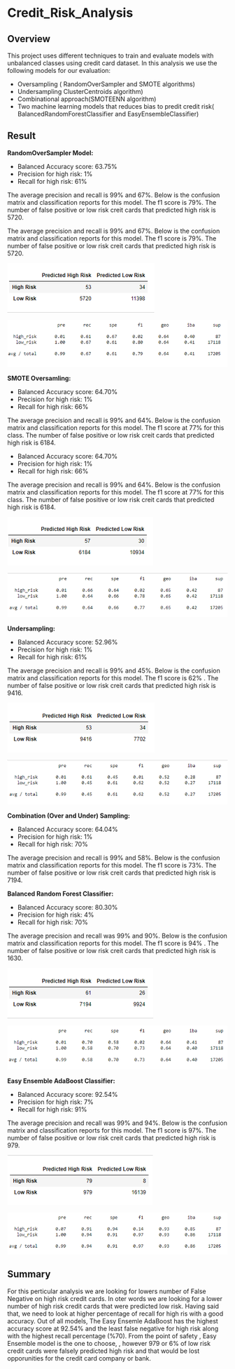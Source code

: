 # Credit_Risk_Analysis

## Overview

This project uses different techniques to train and evaluate models with unbalanced classes using credit card dataset.
In this analysis we use the following models for our evaluation:

- Oversampling ( RandomOverSampler and SMOTE algorithms)
- Undersampling ClusterCentroids algorithm)
- Combinational approach(SMOTEENN algorithm)
- Two machine learning models that reduces bias to predit credit risk( BalancedRandomForestClassifier and EasyEnsembleClassifier)


## Result

**RandomOverSampler Model:**

- Balanced Accuracy score: 63.75%
- Precision for high risk: 1%
- Recall for high risk: 61%

The average precision and recall is 99% and 67%. Below is the confusion matrix and classification reports for this model. The f1 score is 79%. The number of false positive or low risk creit cards that predicted high risk  is 5720.


The average precision and recall is 99% and 67%. Below is the confusion matrix and classification reports for this model. The f1 score is 79%. The number of false positive or low risk creit cards that predicted high risk  is 5720.

![Confusion matrix](Pictures/Naive_ran_samp_cm.png)

![Classification Report](Pictures/Naive_ran_samp_report.png)

**SMOTE Oversamling:**

- Balanced Accuracy score: 64.70%
- Precision for high risk: 1%
- Recall for high risk: 66%

The average precision and recall is 99% and 64%. Below is the confusion matrix and classification reports for this model. The f1 score at 77% for this class. The number of false positive or low risk creit cards that predicted high risk  is 6184.

- Balanced Accuracy score: 64.70%
- Precision for high risk: 1%
- Recall for high risk: 66%

The average precision and recall is 99% and 64%. Below is the confusion matrix and classification reports for this model. The f1 score at 77% for this class. The number of false positive or low risk creit cards that predicted high risk  is 6184.

![Confusion matrix](Pictures/Smote_cm.png)

![Classification Report](Pictures/Smote_report.png)

**Undersampling:**


- Balanced Accuracy score: 52.96%
- Precision for high risk: 1%
- Recall for high risk: 61%

The average precision and recall is 99% and 45%. Below is the confusion matrix and classification reports for this model. The f1 score is 62% . The number of false positive or low risk creit cards that predicted high risk  is 9416. 


![Confusion matrix](Pictures/Undersampling_cm.png)

![Classification Report](Pictures/Undersampling_report.png)

**Combination (Over and Under) Sampling:**


- Balanced Accuracy score: 64.04%
- Precision for high risk: 1%
- Recall for high risk: 70%

The average precision and recall is 99% and 58%. Below is the confusion matrix and classification reports for this model. The f1 score is 73%. The number of false positive or low risk creit cards that predicted high risk  is 7194.

**Balanced Random Forest Classifier:**

- Balanced Accuracy score: 80.30%
- Precision for high risk: 4%
- Recall for high risk: 70%

The average precision and recall was 99% and 90%. Below is the confusion matrix and classification reports for this model. The f1 score is 94% . The number of false positive or low risk creit cards that predicted high risk  is 1630.


![Confusion matrix](Pictures/Combination_cm.png)

![Classification Report](Pictures/Combination_report.png)


**Easy Ensemble AdaBoost Classifier:**

- Balanced Accuracy score: 92.54%
- Precision for high risk: 7%
- Recall for high risk: 91%

The average precision and recall was 99% and 94%. Below is the confusion matrix and classification reports for this model. The f1 score is 97%. The number of false positive or low risk creit cards that predicted high risk  is 979.

![Confusion matrix](Pictures/Adaboost_cm.png)

![Classification Report](Pictures/Adaboost_report.png)


## Summary


For this perticular analysis we are looking for lowers number of False Negative on high risk credit cards. In oter words we are looking for a lower number of high risk credit cards that were predicted low risk. Having said that, we need to look at higher percentage of recall for high ris with a good accuracy. Out of all models, The Easy Ensemle AdaBoost has the highest accuracy score at 92.54% and the least false negative for high risk along with the highest recall percentage (%70). From the point of safety , Easy Ensemble model is the one to choose, , however 979 or 6% of low risk credit cards were falsely predicted high risk and that would be lost opporunities for the credit card company or bank.    

